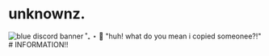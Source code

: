 # unknownz.
<img src="https://i.pinimg.com/originals/71/e0/ee/71e0eefd21a78b260924bfb6c055c2b2.jpg" alt="blue discord banner ˚₊ ⋆ 💙"/>
"huh! what do you mean i copied someonee?!"
# INFORMATION!!
